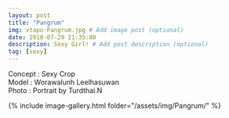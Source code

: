 ```yaml
---
layout: post
title: "Pangrum"
img: xtapo-Pangrum.jpg # Add image post (optional)
date: 2018-07-29 21:35:00
description: Sexy Girl! # Add post description (optional)
tag: [sexy]
---
```

Concept : Sexy Crop  
Model : Worawalunh Leelhasuwan  
Photo : Portrait by Turdthai.N                

{% include image-gallery.html folder="/assets/img/Pangrum/" %}
